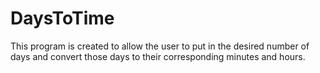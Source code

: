 # DaysToTime

This program is created to allow the user to put in the desired number of 
days and convert those days to their corresponding minutes and hours.
